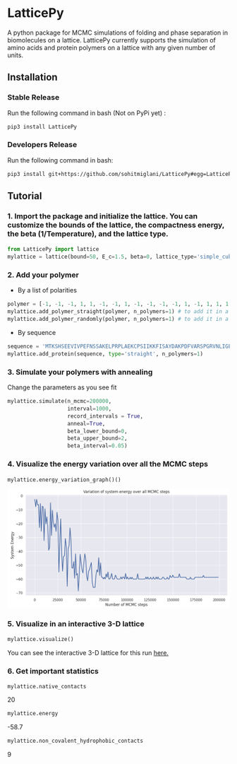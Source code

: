 # LatticePy
A python package for MCMC simulations of folding and phase separation in biomolecules on a lattice. LatticePy currently supports the simulation of amino acids and protein polymers on a lattice with any given number of units.

## Installation

### Stable Release
Run the following command in bash (Not on PyPi yet) :

```bash
pip3 install LatticePy
```

### Developers Release
Run the following command in bash:

```bash
pip3 install git+https://github.com/sohitmiglani/LatticePy#egg=LatticePy
```

## Tutorial

### 1. Import the package and initialize the lattice. You can customize the bounds of the lattice, the compactness energy, the beta (1/Temperature), and the lattice type.
```python
from LatticePy import lattice
mylattice = lattice(bound=50, E_c=1.5, beta=0, lattice_type='simple_cubic')
```

### 2. Add your polymer

- By a list of polarities
```python
polymer = [-1, -1, -1, 1, 1, -1, -1, 1, -1, -1, -1, -1, 1, -1, 1, 1, 1, -1, 1, -1, 1, -1, 1, 1, 1, -1, -1]
mylattice.add_polymer_straight(polymer, n_polymers=1) # to add it in a straight line
mylattice.add_polymer_randomly(polymer, n_polymers=1) # to add it in a random fashion which may cause knots
```

- By sequence
```python
sequence = 'MTKSHSEEVIVPEFNSSAKELPRPLAEKCPSIIKKFISAYDAKPDFVARSPGRVNLIGEH'
mylattice.add_protein(sequence, type='straight', n_polymers=1)
```
### 3. Simulate your polymers with annealing

Change the parameters as you see fit
```python
mylattice.simulate(n_mcmc=200000, 
                   interval=1000, 
                   record_intervals = True, 
                   anneal=True, 
                   beta_lower_bound=0, 
                   beta_upper_bound=2, 
                   beta_interval=0.05)
```

### 4. Visualize the energy variation over all the MCMC steps

```python
mylattice.energy_variation_graph()()
```
![](static/energy_variation_graph.png)

### 5. Visualize in an interactive 3-D lattice

```python
mylattice.visualize()
```

You can see the interactive 3-D lattice for this run <a href='https://www.sohitmiglani.com/LatticePy_figure'>here.<a/>

### 6. Get important statistics

```python
mylattice.native_contacts
```
20

```python
mylattice.energy
```
-58.7

```python
mylattice.non_covalent_hydrophobic_contacts
```
9

